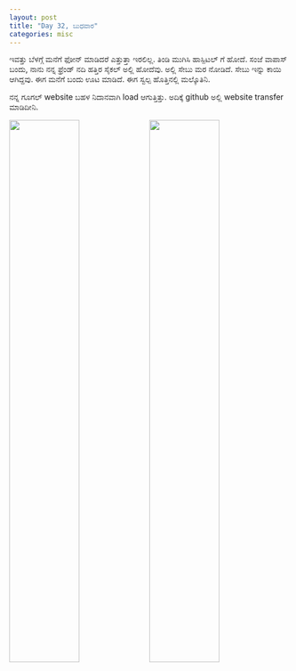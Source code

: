 ```yaml
---
layout: post
title: "Day 32, ಬುಧವಾರ"
categories: misc
---
```


ಇವತ್ತು ಬೆಳಗ್ಗೆ ಮನೆಗೆ ಫೋನ್ ಮಾಡಿದರೆ ಎತ್ತುತ್ತಾ ಇರಲಿಲ್ಲ. ತಿಂಡಿ ಮುಗಿಸಿ ಹಾಸ್ಪಿಟಲ್ ಗೆ ಹೋದೆ. 
ಸಂಜೆ ವಾಪಾಸ್ ಬಂದು, ನಾನು ನನ್ನ ಫ್ರೆಂಡ್ ನದಿ ಹತ್ತಿರ ಸೈಕಲ್ ಅಲ್ಲಿ ಹೋದೆವು. ಅಲ್ಲಿ ಸೇಬು ಮರ ನೋಡಿದೆ. ಸೇಬು ಇನ್ನು ಕಾಯಿ ಆಗಿದ್ದವು. ಈಗ ಮನೆಗೆ ಬಂದು ಊಟ ಮಾಡಿದೆ. ಈಗ ಸ್ವಲ್ಪ ಹೊತ್ತಿನಲ್ಲಿ ಮಲ್ಕೊತಿನಿ.

ನನ್ನ ಗೂಗಲ್ website ಬಹಳ ನಿದಾನವಾಗಿ load ಆಗುತ್ತಿತ್ತು. ಅದಿಕ್ಕೆ github ಅಲ್ಲಿ website transfer ಮಾಡಿದೀನಿ.

<img src="https://raw.githubusercontent.com/myfellowship/myfellowship/master/assets/36.jpg" width="50%" style="float:left">
<img src="https://raw.githubusercontent.com/myfellowship/myfellowship/master/assets/37.jpg" width="50%">
